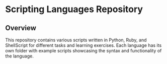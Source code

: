 # Scripting Languages Repository  

## Overview  

This repository contains various scripts written in Python, Ruby, and ShellScript for different tasks and learning exercises. Each language has its own folder with example scripts showcasing the syntax and functionality of the language.  
